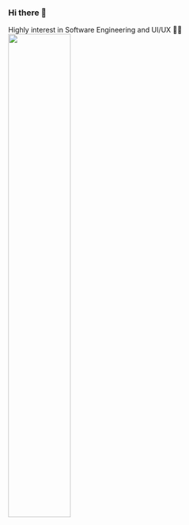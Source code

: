 ### Hi there 👋
Highly interest in Software Engineering and UI/UX 🤞🏼 
<img src="https://github-readme-stats.vercel.app/api?username=Fizhu&&show_icons=true&title_color=79ff97&icon_color=63a2ff&text_color=ffffff&bg_color=151515" width="50%">
